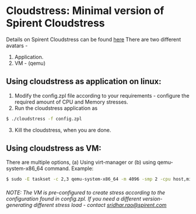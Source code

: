 # Cloudstress: Minimal version of Spirent Cloudstress
Details on Spirent Cloudstress can be found [here](https://www.spirent.com/Products/Temeva/CloudStress)
There are two different avatars - 
1. Application.
2. VM - (qemu)

## Using cloudstress as application on linux:
1. Modify the config.zpl file according to your requirements - configure the required amount of CPU and Memory stresses.
2. Run the cloudstress application as 
```sh
$ ./cloudstress -f config.zpl
```
3. Kill the cloudstress, when you are done.

## Using cloudstress as VM:
There are multiple options, (a) Using virt-manager or (b) using qemu-system-x86_64 command. Example:
```sh
$ sudo -E taskset -c 2,3 qemu-system-x86_64 -m 4096 -smp 2 -cpu host,migratable=off -drive if=scsi,file=cloudstress.qemu -boot c --enable-kvm -monitor unix:/tmp/vm0monitor,server,nowait -nographic -vnc :4 -name NN0 -snapshot -net none -no-reboot -drive if=scsi,format=raw,file=fat:rw:/tmp/qemu0_share,snapshot=off
```
###### NOTE: The VM is pre-configured to create stress according to the configuration found in config.zpl. If you need a different version- generating different stress load - contact sridhar.rao@spirent.com 


